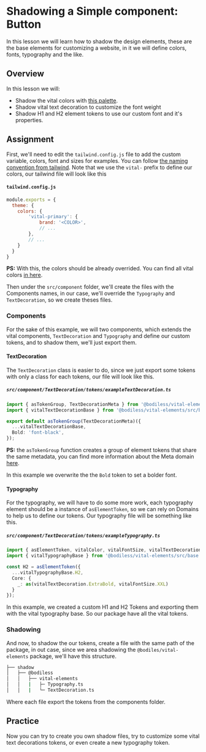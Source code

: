 # Shadowing a Simple component: Button

In this lesson we will learn how to shadow the design elements, these are the base elements for customizing a website, in it we will define colors, fonts, typography and the like.

## Overview

In this lesson we will:

- Shadow the vital colors with [this palette](https://coolors.co/ccfbfe-cdd6dd-cdcacc-cdaca1-cd8987).
- Shadow vital text decoration to customize the font weight
- Shadow H1 and H2 element tokens to use our custom font and it's properties.


## Assignment

First, we'll need to edit the `tailwind.config.js` file to add the custom variable, colors, font and sizes for examples. You can follow [the naming convention from tailwind](https://tailwindcss.com/docs/customizing-colors#naming-your-colors).
Note that we use the `vital-` prefix to define our colors, our tailwind file will look like this

#### `tailwind.config.js`
```js
module.exports = {
  theme: {
    colors: {
        'vital-primary': {
            brand: '<COLOR>',
            // ...
        },
        // ...
    }
  }
}
```
**PS:** With this, the colors should be already overrided.
You can find all vital colors [in here](https://github.com/johnsonandjohnson/Bodiless-JS/blob/main/packages/vital-elements/src/components/Color/tokens/vitalColor.ts).

Then under the `src/component` folder, we'll create the files with the Components names, in our case, we'll override the `Typography` and `TextDecoration`, so we create theses files.

### Components

For the sake of this example, we will two components, which extends the vital components, `TextDecoration` and `Typography` and define our custom tokens, and to shadow them, we'll just export them.

#### TextDecoration

The `TextDecoration` class is easier to do, since we just export some tokens with only a class for each tokens, our file will look like this.

##### `src/component/TextDecoration/tokens/exampleTextDecoration.ts`
```ts
import { asTokenGroup, TextDecorationMeta } from '@bodiless/vital-elements';
import { vitalTextDecorationBase } from '@bodiless/vital-elements/src/base';

export default asTokenGroup(TextDecorationMeta)({
  ...vitalTextDecorationBase,
  Bold: 'font-black',
});

```

**PS:** the `asTokenGroup` function creates a group of element tokens that share the same metadata, you can find more information about the Meta domain [here](https://johnsonandjohnson.github.io/Bodiless-JS/#/VitalDesignSystem/Components/VitalElements/Tokens/TokenDomains?id=special-domains).

In this example we overwrite the the `Bold` token to set a bolder font.

#### Typography

For the typography, we will have to do some more work, each typography element should be a instance of `asElementToken`, so we can rely on Domains to help us to define our tokens. Our typography file will be something like this.

##### `src/component/TextDecoration/tokens/exampleTypography.ts`
```ts
import { asElementToken, vitalColor, vitalFontSize, vitalTextDecoration } from '@bodiless/vital-elements';
import { vitalTypographyBase } from '@bodiless/vital-elements/src/base';

const H2 = asElementToken({
  ...vitalTypographyBase.H2,
  Core: {
    _: as(vitalTextDecoration.ExtraBold, vitalFontSize.XXL)
  }
});
```

In this example, we created a custom H1 and H2 Tokens and exporting them with the vital typography base. So our package have all the vital tokens.

### Shadowing

And now, to shadow the our tokens, create a file with the same path of the package, in out case, since we area shadowing the `@bodiles/vital-elements` package, we'll have this structure.

```bash
├── shadow
│   ├── @bodiless
│   │   ├── vital-elements
│   │   |   ├─ Typography.ts
│   │   |   └─ TextDecoration.ts
```

Where each file export the tokens from the components folder.

## Practice

Now you can try to create you own shadow files, try to customize some vital text decorations tokens, or even create a new typography token.
